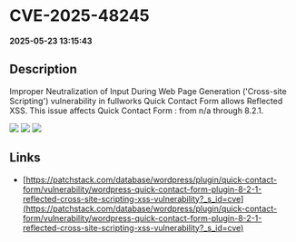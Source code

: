 # CVE-2025-48245

**2025-05-23 13:15:43**

## Description
Improper Neutralization of Input During Web Page Generation ('Cross-site Scripting') vulnerability in fullworks Quick Contact Form  allows Reflected XSS. This issue affects Quick Contact Form : from n/a through 8.2.1.

![](https://img.shields.io/static/v1?label=Score&message=7.1&color=red)
![](https://img.shields.io/static/v1?label=Severity&message=HIGH&color=red)
![](https://img.shields.io/static/v1?label=CWE&message=XSS&color=green)

## Links
- [https://patchstack.com/database/wordpress/plugin/quick-contact-form/vulnerability/wordpress-quick-contact-form-plugin-8-2-1-reflected-cross-site-scripting-xss-vulnerability?_s_id=cve](https://patchstack.com/database/wordpress/plugin/quick-contact-form/vulnerability/wordpress-quick-contact-form-plugin-8-2-1-reflected-cross-site-scripting-xss-vulnerability?_s_id=cve)
